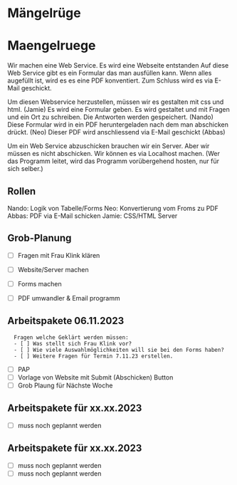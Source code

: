 # Mängelrüge
# Maengelruege
Wir machen eine Web Service.
Es wird eine Webseite entstanden
Auf diese Web Service gibt es ein Formular das man ausfüllen kann.
Wenn alles augefüllt ist, wird es es eine PDF konventiert.
Zum Schluss wird es via E-Mail geschickt.

Um diesen Webservice herzustellen, müssen wir es gestalten mit css und html. (Jamie)
Es wird eine Formular geben. Es wird gestaltet und mit Fragen und ein Ort zu schreiben. Die Antworten werden gespeichert. (Nando)
Diese Formular wird in ein PDF heruntergeladen nach dem man abschicken drückt. (Neo)
Dieser PDF wird anschliessend via E-Mail geschickt (Abbas)

Um ein Web Service abzuschicken brauchen wir ein Server. Aber wir müssen es nicht abschicken. Wir können es via Localhost machen. (Wer das Programm leitet, wird das Programm vorübergehend hosten, nur für sich selber.)

## Rollen
Nando: Logik von Tabelle/Forms
Neo: Konvertierung vom Froms zu PDF
Abbas: PDF via E-Mail schicken
Jamie: CSS/HTML Server 

## Grob-Planung
- [ ] Fragen mit Frau Klink klären
- [ ] Website/Server machen
- [ ] Forms machen
- [ ] PDF umwandler & Email programm


## Arbeitspakete 06.11.2023
      Fragen welche Geklärt werden müssen: 
      - [ ] Was stellt sich Frau Klink vor?
      - [ ] Wie viele Auswahlmöglichkeiten will sie bei den Forms haben?
      - [ ] Weitere Fragen für Termin 7.11.23 erstellen.

- [ ] PAP 
- [ ] Vorlage von Website mit Submit (Abschicken) Button
- [ ] Grob Plaung für Nächste Woche

## Arbeitspakete für xx.xx.2023
- [ ] muss noch geplannt werden

## Arbeitspakete für xx.xx.2023

- [ ] muss noch geplannt werden
- [ ] muss noch geplannt werden
